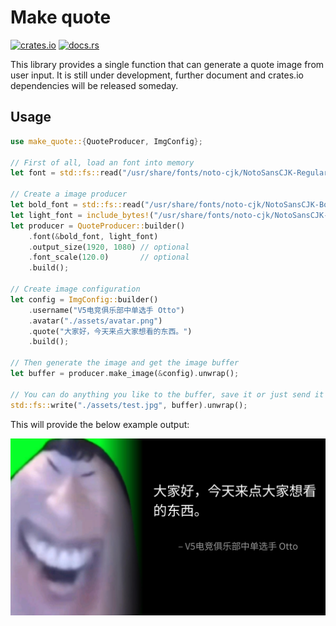 # Make quote

[<img alt="crates.io" src="https://img.shields.io/crates/v/make-quote.svg?style=flat&color=fd7726&labelColor=252535&logo=rust" height="20">](https://crates.io/crates/make-quote)
[<img alt="docs.rs" src="https://img.shields.io/docsrs/make-quote?color=2b5a28&logo=rust&labelColor=252535" height="20">](https://docs.rs/make-quote/)

This library provides a single function that can generate a quote image from user input.
It is still under development, further document and crates.io dependencies will be released
someday.

## Usage

```rust
use make_quote::{QuoteProducer, ImgConfig};

// First of all, load an font into memory
let font = std::fs::read("/usr/share/fonts/noto-cjk/NotoSansCJK-Regular.ttc").unwrap();

// Create a image producer
let bold_font = std::fs::read("/usr/share/fonts/noto-cjk/NotoSansCJK-Bold.ttc").unwrap();
let light_font = include_bytes!("/usr/share/fonts/noto-cjk/NotoSansCJK-Light.ttc");
let producer = QuoteProducer::builder()
    .font(&bold_font, light_font)
    .output_size(1920, 1080) // optional
    .font_scale(120.0)       // optional
    .build();

// Create image configuration
let config = ImgConfig::builder()
    .username("V5电竞俱乐部中单选手 Otto")
    .avatar("./assets/avatar.png")
    .quote("大家好，今天来点大家想看的东西。")
    .build();

// Then generate the image and get the image buffer
let buffer = producer.make_image(&config).unwrap();

// You can do anything you like to the buffer, save it or just send it through the net.
std::fs::write("./assets/test.jpg", buffer).unwrap();
```

This will provide the below example output:

![img](./assets/test.jpg)
